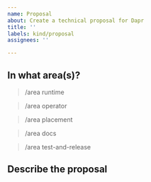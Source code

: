 ```yaml
---
name: Proposal
about: Create a technical proposal for Dapr
title: ''
labels: kind/proposal
assignees: ''

---
```

<!-- If you need to report a security issue please visit https://docs.dapr.io/operations/support/support-security-issues -->
## In what area(s)?

<!-- Remove the '> ' to select -->

> /area runtime

> /area operator

> /area placement

> /area docs

> /area test-and-release
## Describe the proposal
<!-- Please use this for a concrete design proposal for functionality. -->
<!-- If you just want to request a new feature and discuss the possible business value, create a Feature Request. -->
